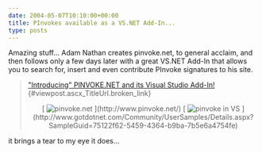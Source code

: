 ```yaml
---
date: 2004-05-07T10:10:00+00:00
title: PInvokes available as a VS.NET Add-In...
type: posts
---
```

Amazing stuff... Adam Nathan creates pinvoke.net, to general acclaim, and then follows only a few days later with a great VS.NET Add-In that allows you to search for, insert and even contribute PInvoke signatures to his site.

> ["Introducing" PINVOKE.NET and its Visual Studio Add-In!](http://weblogs.asp.net/adam_nathan/archive/2004/05/06/127403.aspx){#viewpost.ascx_TitleUrl.broken_link}
>
> <p align="center">
>   [ <img alt="pinvoke.net" hspace="0" src="http://www.pinvoke.net/images/logo.png" align="baseline" border="0" /> ](http://www.pinvoke.net/)  [ <img alt="pinvoke in VS" hspace="0" src="http://www.pinvoke.net/images/addinlogo.gif" align="baseline" border="0" /> ](http://www.gotdotnet.com/Community/UserSamples/Details.aspx?SampleGuid=75122f62-5459-4364-b9ba-7b5e6a4754fe)
>

it brings a tear to my eye it does...
